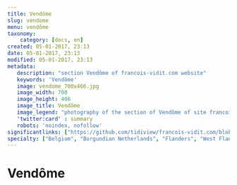 ```yaml
---
title: Vendôme
slug: vendome
menu: vendôme
taxonomy:
    category: [docs, en]
created: 05-01-2017, 23:13
date: 05-01-2017, 23:13
modified: 05-01-2017, 23:13
metadata:
   description: "section Vendôme of francois-vidit.com website"
   keywords: 'Vendôme'
   image: vendome_700x466.jpg
   image_width: 700
   image_height: 466
   image_title: Vendôme
   image_legend: "photography of the section of Vendôme of site francois-vidit.com"
   'twitter:card' : summary
   robots: 'noindex, nofollow'
significantlinks: ["https://github.com/tidiview/francois-vidit.com/blob/develop/user/sites/docs/pages/01.home/01.paris/02.vendome/chapter.en.md"]
specialty: ["Belgium", "Burgundian Netherlands", "Flanders", "West Flanders", "Vendôme"]
---
```

# Vendôme